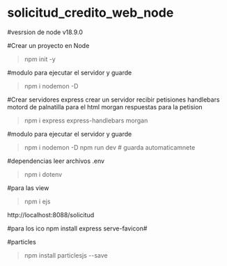 # solicitud_credito_web_node
 #vesrsion de node
 v18.9.0
 
#Crear un proyecto en Node
> npm init -y

#modulo para ejecutar el servidor y guarde
> npm i nodemon -D

#Crear servidores 
express crear un servidor recibir petisiones
handlebars motord de palnatilla para el html 
morgan respuestas para la petision 
> npm i express express-handlebars morgan

#modulo para ejecutar el servidor y guarde
> npm i nodemon -D
> npm run dev # guarda automaticamnete

#dependencias leer archivos .env 
>npm i dotenv

#para las view
> npm i ejs  


http://localhost:8088/solicitud


#para los ico
npm install express serve-favicon#

#particles 
>npm install particlesjs --save

